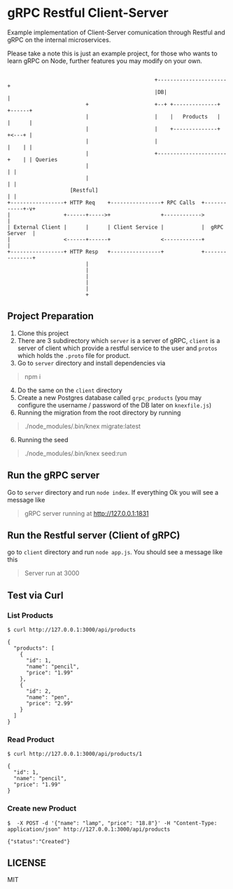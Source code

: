 # gRPC Restful Client-Server

Example implementation of Client-Server comunication through Restful and gRPC on the internal microservices.

Please take a note this is just an example project, for those who wants to learn gRPC on Node, further features you may modify on your own.

```

                                               +----------------------+
                                               |DB|                   |
                         +                     +--+ +--------------+  +------+
                         |                     |    |   Products   |  |      |
                         |                     |    +--------------+  +<---+ |
                         |                     |                      |    | |
                         |                     +----------------------+    | | Queries
                         |                                                 | |
                         |                                                 | |
                    [Restful]                                              | |
+-----------------+ HTTP Req    +----------------+ RPC Calls  +------------+-v+
|                 +------+----->+                +------------>               |
| External Client |      |      | Client Service |            |  gRPC Server  |
|                 <------+------+                <------------+               |
+-----------------+ HTTP Resp   +----------------+            +---------------+
                         |
                         |
                         |
                         |
                         |
                         +

```

## Project Preparation
1. Clone this project
2. There are 3 subdirectory which `server` is a server of gRPC, `client` is a server of client which provide a restful service to the user and `protos` which holds the `.proto` file for product.
3. Go to `server` directory and install dependencies via 

> npm i

4. Do the same on the `client` directory
5. Create a new Postgres database called `grpc_products` (you may configure the username / password of the DB later on `knexfile.js`)
5. Running the migration from the root directory by running

> ./node_modules/.bin/knex migrate:latest

6. Running the seed 

> ./node_modules/.bin/knex seed:run


## Run the gRPC server
Go to `server` directory and run `node index`. If everything Ok you will see a message like

> gRPC server running at http://127.0.0.1:1831

## Run the Restful server (Client of gRPC)
go to `client` directory and run `node app.js`. You should see a message like this

> Server run at 3000

## Test via Curl
### List Products
```
$ curl http://127.0.0.1:3000/api/products 

{
  "products": [
    {
      "id": 1,
      "name": "pencil",
      "price": "1.99"
    },
    {
      "id": 2,
      "name": "pen",
      "price": "2.99"
    }
  ]
}
```

### Read Product
```
$ curl http://127.0.0.1:3000/api/products/1

{
  "id": 1,
  "name": "pencil",
  "price": "1.99"
}
```

### Create new Product

```
$  -X POST -d '{"name": "lamp", "price": "18.8"}' -H "Content-Type: application/json" http://127.0.0.1:3000/api/products

{"status":"Created"}
```


## LICENSE 
MIT
